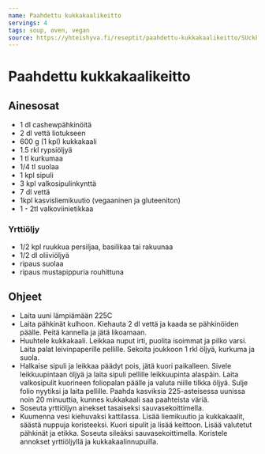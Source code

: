 ```yaml
---
name: Paahdettu kukkakaalikeitto
servings: 4
tags: soup, oven, vegan
source: https://yhteishyva.fi/reseptit/paahdettu-kukkakaalikeitto/SUckkxmAUQ2cPlp6cTGlY
---
```


# Paahdettu kukkakaalikeitto

## Ainesosat

- 1 dl cashewpähkinöitä
- 2 dl vettä liotukseen
- 600 g (1 kpl) kukkakaali
- 1.5 rkl rypsiöljyä
- 1 tl kurkumaa
- 1/4 tl suolaa
- 1 kpl sipuli
- 3 kpl valkosipulinkynttä
- 7 dl vettä
- 1kpl kasvisliemikuutio (vegaaninen ja gluteeniton)
- 1 - 2tl valkoviinietikkaa

### Yrttiöljy

- 1/2 kpl ruukkua persiljaa, basilikaa tai rakuunaa
- 1/2 dl oliiviöljyä
- ripaus suolaa
- ripaus mustapippuria rouhittuna

## Ohjeet

- Laita uuni lämpiämään 225C
- Laita pähkinät kulhoon. Kiehauta 2 dl vettä ja kaada se pähkinöiden päälle. Peitä kannella ja jätä likoamaan.
- Huuhtele kukkakaali. Leikkaa nuput irti, puolita isoimmat ja pilko varsi. Laita palat leivinpaperille pellille. Sekoita joukkoon 1 rkl öljyä, kurkuma ja suola.
- Halkaise sipuli ja leikkaa päädyt pois, jätä kuori paikalleen. Sivele leikkuupintaan öljyä ja laita sipuli pellille leikkuupinta alaspäin. Laita valkosipulit kuorineen foliopalan päälle ja valuta niille tilkka öljyä. Sulje folio nyytiksi ja laita pellille. Paahda kasviksia 225-asteisessa uunissa noin 20 minuuttia, kunnes kukkakaali saa paahteista väriä.
- Soseuta yrttiöljyn ainekset tasaiseksi sauvasekoittimella.
- Kuumenna vesi kiehuvaksi kattilassa. Lisää liemikuutio ja kukkakaalit, säästä nuppuja koristeeksi. Kuori sipulit ja lisää keittoon. Lisää valutetut pähkinät ja etikka. Soseuta sileäksi sauvasekoittimella. Koristele annokset yrttiöljyllä ja kukkakaalinnupuilla.
